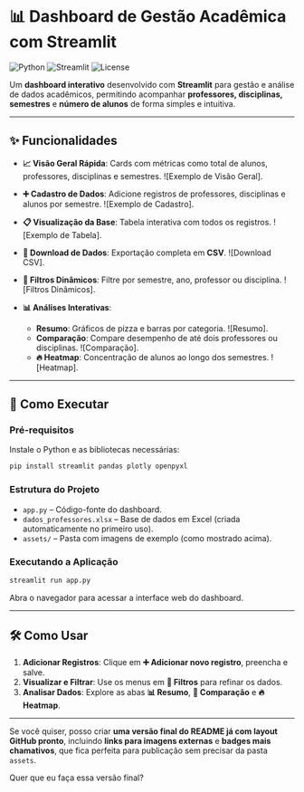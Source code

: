# 📊 Dashboard de Gestão Acadêmica com Streamlit

![Python](https://img.shields.io/badge/python-3.10+-blue) ![Streamlit](https://img.shields.io/badge/streamlit-✔️-orange) ![License](https://img.shields.io/badge/license-MIT-green)

Um **dashboard interativo** desenvolvido com **Streamlit** para gestão e análise de dados acadêmicos, permitindo acompanhar **professores, disciplinas, semestres** e **número de alunos** de forma simples e intuitiva.

---

## ✨ Funcionalidades

* **📈 Visão Geral Rápida**: Cards com métricas como total de alunos, professores, disciplinas e semestres.
  ![Exemplo de Visão Geral].

* **➕ Cadastro de Dados**: Adicione registros de professores, disciplinas e alunos por semestre.
  ![Exemplo de Cadastro].

* **📋 Visualização da Base**: Tabela interativa com todos os registros.
  ![Exemplo de Tabela].
* **💾 Download de Dados**: Exportação completa em **CSV**.
  ![Download CSV].

* **🔎 Filtros Dinâmicos**: Filtre por semestre, ano, professor ou disciplina.
  ![Filtros Dinâmicos].

* **📊 Análises Interativas**:

  * **Resumo**: Gráficos de pizza e barras por categoria.
    ![Resumo].
  * **Comparação**: Compare desempenho de até dois professores ou disciplinas.
    ![Comparação].
  * **🔥 Heatmap**: Concentração de alunos ao longo dos semestres.
    ![Heatmap].

---

## 🚀 Como Executar

### Pré-requisitos

Instale o Python e as bibliotecas necessárias:

```bash
pip install streamlit pandas plotly openpyxl
```

### Estrutura do Projeto

* `app.py` – Código-fonte do dashboard.
* `dados_professores.xlsx` – Base de dados em Excel (criada automaticamente no primeiro uso).
* `assets/` – Pasta com imagens de exemplo (como mostrado acima).

### Executando a Aplicação

```bash
streamlit run app.py
```

Abra o navegador para acessar a interface web do dashboard.

---

## 🛠️ Como Usar

1. **Adicionar Registros**: Clique em **➕ Adicionar novo registro**, preencha e salve.
2. **Visualizar e Filtrar**: Use os menus em **🔎 Filtros** para refinar os dados.
3. **Analisar Dados**: Explore as abas **📊 Resumo**, **📌 Comparação** e **🔥 Heatmap**.

---

Se você quiser, posso criar **uma versão final do README já com layout GitHub pronto**, incluindo **links para imagens externas** e **badges mais chamativos**, que fica perfeita para publicação sem precisar da pasta `assets`.

Quer que eu faça essa versão final?
